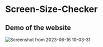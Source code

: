 # Screen-Size-Checker

## Demo of the website


![Screenshot from 2023-06-16 10-03-31](https://github.com/subham-paul/Screen-Size-Checker/assets/52645265/eb03579f-5ce9-477c-8f2c-3088e1294635)
